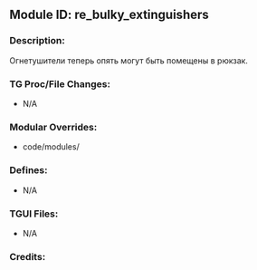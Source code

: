 ## Module ID: re_bulky_extinguishers

### Description:

Огнетушители теперь опять могут быть помещены в рюкзак.

### TG Proc/File Changes:

- N/A

### Modular Overrides:

- code/modules/

### Defines:

- N/A

### TGUI Files:

- N/A

### Credits:
